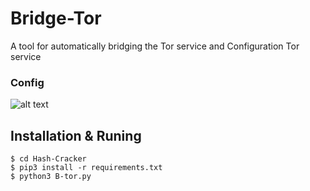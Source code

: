 # Bridge-Tor
A tool for automatically bridging the Tor service and Configuration Tor service


### Config
![alt text](http://s7.picofile.com/file/8392450576/B_tor.png "Config ! ")

## Installation & Runing
``` 
$ cd Hash-Cracker 
$ pip3 install -r requirements.txt
$ python3 B-tor.py
``` 

